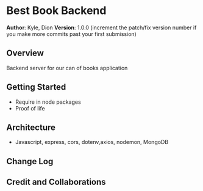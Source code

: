 # Best Book Backend

**Author**: Kyle, Dion
**Version**: 1.0.0 (increment the patch/fix version number if you make more commits past your first submission)

## Overview

Backend server for our can of books application

## Getting Started

- Require in node packages
- Proof of life

## Architecture

- Javascript, express, cors, dotenv,axios, nodemon, MongoDB

## Change Log

## Credit and Collaborations
